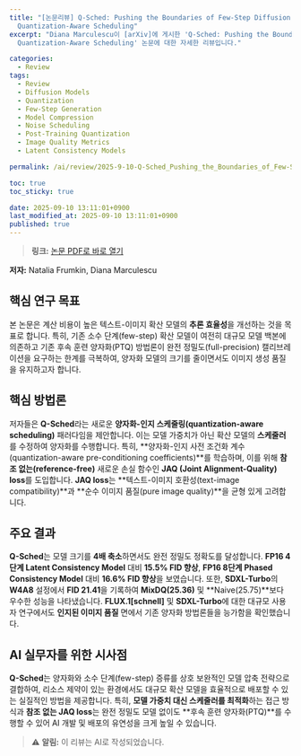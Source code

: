 ```yaml
---
title: "[논문리뷰] Q-Sched: Pushing the Boundaries of Few-Step Diffusion Models with
  Quantization-Aware Scheduling"
excerpt: "Diana Marculescu이 [arXiv]에 게시한 'Q-Sched: Pushing the Boundaries of Few-Step Diffusion Models with
  Quantization-Aware Scheduling' 논문에 대한 자세한 리뷰입니다."

categories:
  - Review
tags:
  - Review
  - Diffusion Models
  - Quantization
  - Few-Step Generation
  - Model Compression
  - Noise Scheduling
  - Post-Training Quantization
  - Image Quality Metrics
  - Latent Consistency Models

permalink: /ai/review/2025-9-10-Q-Sched_Pushing_the_Boundaries_of_Few-Step_Diffusion_Models_with_Quantization-Aware_Scheduling/

toc: true
toc_sticky: true

date: 2025-09-10 13:11:01+0900
last_modified_at: 2025-09-10 13:11:01+0900
published: true
---
```

> **링크:** [논문 PDF로 바로 열기](https://arxiv.org/abs/2509.01624)

**저자:** Natalia Frumkin, Diana Marculescu



## 핵심 연구 목표
본 논문은 계산 비용이 높은 텍스트-이미지 확산 모델의 **추론 효율성**을 개선하는 것을 목표로 합니다. 특히, 기존 소수 단계(few-step) 확산 모델이 여전히 대규모 모델 백본에 의존하고 기존 후속 훈련 양자화(PTQ) 방법론이 완전 정밀도(full-precision) 캘리브레이션을 요구하는 한계를 극복하여, 양자화 모델의 크기를 줄이면서도 이미지 생성 품질을 유지하고자 합니다.

## 핵심 방법론
저자들은 **Q-Sched**라는 새로운 **양자화-인지 스케줄링(quantization-aware scheduling)** 패러다임을 제안합니다. 이는 모델 가중치가 아닌 확산 모델의 **스케줄러**를 수정하여 양자화를 수행합니다. 특히, **양자화-인지 사전 조건화 계수(quantization-aware pre-conditioning coefficients)**를 학습하며, 이를 위해 **참조 없는(reference-free)** 새로운 손실 함수인 **JAQ (Joint Alignment-Quality) loss**를 도입합니다. **JAQ loss**는 **텍스트-이미지 호환성(text-image compatibility)**과 **순수 이미지 품질(pure image quality)**을 균형 있게 고려합니다.

## 주요 결과
**Q-Sched**는 모델 크기를 **4배 축소**하면서도 완전 정밀도 정확도를 달성합니다. **FP16 4단계 Latent Consistency Model** 대비 **15.5% FID 향상**, **FP16 8단계 Phased Consistency Model** 대비 **16.6% FID 향상**을 보였습니다. 또한, **SDXL-Turbo**의 **W4A8** 설정에서 **FID 21.41**을 기록하여 **MixDQ(25.36)** 및 **Naive(25.75)**보다 우수한 성능을 나타냈습니다. **FLUX.1[schnell]** 및 **SDXL-Turbo**에 대한 대규모 사용자 연구에서도 **인지된 이미지 품질** 면에서 기존 양자화 방법론들을 능가함을 확인했습니다.

## AI 실무자를 위한 시사점
**Q-Sched**는 양자화와 소수 단계(few-step) 증류를 상호 보완적인 모델 압축 전략으로 결합하여, 리소스 제약이 있는 환경에서도 대규모 확산 모델을 효율적으로 배포할 수 있는 실질적인 방법을 제공합니다. 특히, **모델 가중치 대신 스케줄러를 최적화**하는 접근 방식과 **참조 없는 JAQ loss**는 완전 정밀도 모델 없이도 **후속 훈련 양자화(PTQ)**를 수행할 수 있어 AI 개발 및 배포의 유연성을 크게 높일 수 있습니다.

> ⚠️ **알림:** 이 리뷰는 AI로 작성되었습니다.